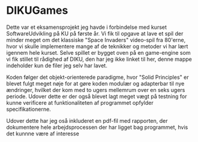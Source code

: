 # DIKUGames
Dette var et eksamensprojekt jeg havde i forbindelse med kurset SoftwareUdvikling på KU på første år. 
Vi fik til opgave at lave et spil der minder meget om det klassiske "Space Invaders" video-spil fra 80'erne, hvor vi skulle implementere mange af de teknikker og metoder vi har lært igennem hele kurset. Selve spillet er bygget oven på en game-engine som vi fik stillet til rådighed af DIKU, den har jeg ikke linket til her, denne mappe indeholder kun de filer jeg selv har lavet. 

Koden følger det objekt-orienterede paradigme, hvor "Solid Principles" er blevet fulgt meget nøje for at gøre koden modulær og adapterbar til nye ændringer, hvilket der kom med to ugers mellemrum over en seks ugers periode. Udover dette er der også blevet lagt meget vægt på testning for kunne verificere at funktionaliteten af programmet opfylder specifikationerne. 

Udover dette har jeg oså inkluderet en pdf-fil med rapporten, der dokumentere hele arbejdsprocessen der har ligget bag programmet, hvis det kunnne være af interesse


